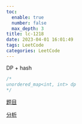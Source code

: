 ```yaml
---
toc:
  enable: true
  number: false
  max_depth: 3
title: lc-1218
date: 2023-04-01 16:01:49
tags: LeetCode
categories: LeetCode
---
```


DP + hash

```cpp
/*
unordered_map<int, int> dp
*/
```

[题目](https://leetcode.com/problems/longest-arithmetic-subsequence-of-given-difference/)

[分析](https://www.youtube.com/watch?v=1THU4Aa9akQ)